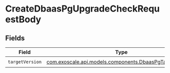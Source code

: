 # CreateDbaasPgUpgradeCheckRequestBody


## Fields

| Field                                                                                                        | Type                                                                                                         | Required                                                                                                     | Description                                                                                                  |
| ------------------------------------------------------------------------------------------------------------ | ------------------------------------------------------------------------------------------------------------ | ------------------------------------------------------------------------------------------------------------ | ------------------------------------------------------------------------------------------------------------ |
| `targetVersion`                                                                                              | [com.exoscale.api.models.components.DbaasPgTargetVersions](../../models/components/DbaasPgTargetVersions.md) | :heavy_check_mark:                                                                                           | N/A                                                                                                          |